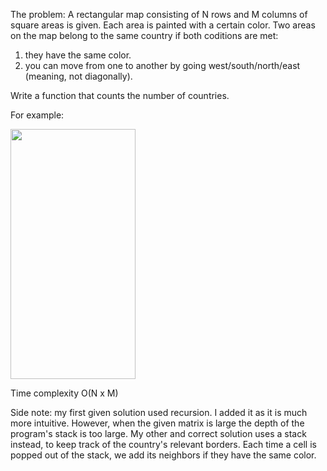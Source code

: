 The problem:
A rectangular map consisting of N rows and M columns of square areas is given. Each area is painted with a certain color.
Two areas on the map belong to the same country if both coditions are met:
1. they have the same color.
2. you can move from one to another by going west/south/north/east (meaning, not diagonally).

Write a function that counts the number of countries.

For example:


<img src="https://user-images.githubusercontent.com/47245335/136171825-08d21e48-cd14-4fc9-9d51-0f2807ba9af7.png" width="200" height="400">




Time complexity O(N x M)

Side note: my first given solution used recursion. I added it as it is much more intuitive. However, when the given matrix is large
the depth of the program's stack is too large. 
My other and correct solution uses a stack instead, to keep track of the country's relevant borders.
Each time a cell is popped out of the stack, we add its neighbors if they have the same color.
